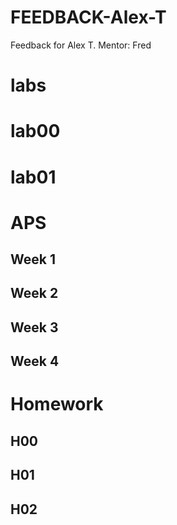 # FEEDBACK-Alex-T

Feedback for Alex T.   Mentor: Fred


# labs

# lab00

# lab01


# APS

## Week 1

## Week 2

## Week 3

## Week 4

# Homework

## H00

## H01

## H02
